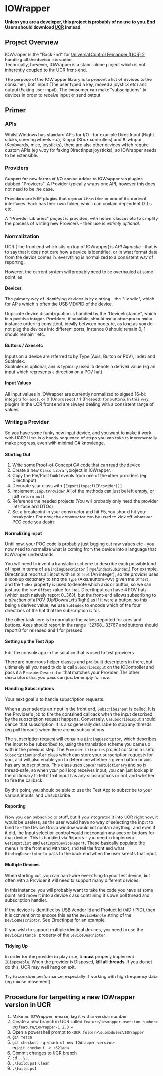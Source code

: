 # IOWrapper
**Unless you are a developer, this project is probably of no use to you. End Users should download [UCR](https://github.com/Snoothy/UCR) instead**

## Project Overview

IOWrapper is the "Back End" for [Universal Control Remapper (UCR) 2](https://github.com/Snoothy/UCR) , handling all the device interaction.  
Technically, however, IOWrapper is a stand-alone project which is not inherently coupled to the UCR front-end.  

The purpose of the IOWrapper library is to present a list of devices to the consumer; both input (The user typed a key, moved a joystick etc) and output (Faking user input). The consumer can make "subscriptions" to devices in order to receive input or send output.

## Primer

### APIs

Whilst Windows has standard APIs for I/O - for example DirectInput (Flight sticks, steering wheels etc), XInput (Xbox controllers) and RawInput (Keyboards, mice, joysticks), there are also other devices which require custom APIs (eg vJoy for faking DirectInput joysticks), so IOWrapper needs to be extensible.

### Providers

Support for new forms of I/O can be added to IOWrapper via plugins dubbed "Providers". A Provider typically wraps one API, however this does not need to be the case.

Providers are MEF plugins that expose `IProvider` or one of it's derived interfaces. Each has their own folder, which can contain dependent DLLs etc.

A "Provider Libraries" project is provided, with helper classes etc to simplify the process of writing new Providers - their use is *entirely optional*.

### Normalization

UCR (The front end which sits on top of IOWrapper) is *API Agnostic* - that is to say that it does not care how a device is identified, or in what format data from the device comes in, everything is normalized to a consistent way of reporting.

However, the current system will probably need to be overhauled at some point, as 

#### Devices

The primary way of identifying devices is by a string - the "Handle", which for APIs which is often the USB VID/PID of the device.

Duplicate device disambiguation is handled by the "DeviceInstance", which is a positive integer.
Providers, if possible, should make attempts to make instance ordering consistent, ideally between boots.
ie, as long as you do not plug the devices into different ports, Instance 0 should remain 0, 1 should remain 1 etc.

#### Buttons / Axes etc

Inputs on a device are referred to by Type (Axis, Button or POV), Index and SubIndex.  
SubIndex is optional, and is typically used to denote a derived value (eg an input which represents a direction on a POV hat)

#### Input Values

All input values in IOWrapper are currently normalized to signed 16-bit integers for axes, or 0 (Unpressed) / 1 (Pressed) for buttons. In this way, plugins in the UCR front end are always dealing with a consistent range of values.

### Writing a Provider

So you have some funky new input device, and you want to make it work with UCR?
Here is a handy sequence of steps you can take to incrementally make progress, even with minimal C# knowledge.

#### Starting Out

1. Write some Proof-of-Concept C# code that can read the device
2. Create a new `Class Library`project in IOWrapper.
3. Copy the Pre/Post build events from one of the other providers (eg DirectInput)
4. Decorate your class with `[Export(typeof(IProvider))]`
5. Implement `IInputProvider`
   All of the methods can just be left empty, or just `return null`
6. Reference the needed projects (You will probably only need the provider interface and DTOs)
7. Set a breakpoint in your constructor and hit F5, you should hit your breakpoint.
   For now, the constructor can be used to kick off whatever POC code you desire

#### Normalizing input

Until now, your POC code is probably just logging out raw values etc - you now need to normalize what is coming from the device into a language that IOWrapper understands.

You will need to invent a translation scheme to describe each possible kind of input in terms of a `BindingDescriptor` (`Type`/`Index`/`SubIndex`.)
For example, DirectInput reports all input with an `Offset` (An integer), so the provider uses a look-up dictionary to find the `Type` (Axis/Button/POV) given the `Offset`, and the `Index` property is used to denote which axis or button, so we can just use the raw `Offset` value for that.
DirectInput can have 4 POV hats (which each natively report 0..360), but the front-end allows subscribing to a *direction* of a POV (Up/Down/Left/Right) as if it were a button, so this being a derived value, we use `SubIndex` to encode which of the four directions of the hat that the subscription is for.

The other task here is to normalize the values reported for axes and buttons. Axes should report in the range -32768...32767 and buttons should report 0 for released and 1 for pressed.

#### Setting up the Test App

Edit the console app in the solution that is used to test providers.

There are numerous helper classes and pre-built descriptors in there, but ultimately all you need to do is call `SubscribeInput` on the IOController and pass it a `ProviderDescriptor` that matches your Provider.
The other descriptors that you pass can just be empty for now.

#### Handling Subscriptions

Your next goal is to handle subscription requests.

When a user selects an input in the front end, `SubscribeInput` is called.
It is the Provider's job to fire the contained callback when the input described by the subscription request happens. Conversely, `UnsubscribeInput` should cancel that subscription.
It is also generally desirable to stop any threads (eg poll threads) when there are no subscriptions.

The subscription request will contain a `BindingDescriptor`, which describes the input to be subscribed to, using the translation scheme you came up with in the previous step.
The `Provider Libraries` project contains a useful `SubscriptionHandler` class which can store your subscription requests for you, and will also enable you to determine whether a given button or axis has any subscriptions. This class uses `ConcurrentDictionary` and so is thread-safe, so when your poll loop receives input, you can just look up in the dictionary to tell if that input has any subscriptions or not, and whether to fire the callback.

By this point, you should be able to use the Test App to subscribe to your various inputs, and Unsubscribe.

#### Reporting

Now you can subscribe to stuff, but if you integrated it into UCR right now, it would be useless, as the user would have no way of selecting the input to bind to - the Device Group window would not contain anything, and even if it did, the Input selection control would not contain any axes or buttons for that device.
This is handled via Reports - you need to implement `GetInputList` and `GetInputDeviceReport`. These basically populate the menus in the front end with text, and tell the front end what `BindingDescriptor` to pass to the back end when the user selects that input.

#### Multiple Devices

When starting out, you can hard-wire everything to your test device, but often with a Provider it will need to support many different devices.

In this instance, you will probably want to take the code you have at some point, and move it into a device class containing it's own poll thread and subscription handler.

If the device is identified by USB Vendor Id and Product Id (VID / PID), then it is convention to encode this as the `DeviceHandle` string of the `DeviceDescriptor`. See DirectInput for an example.

If you wish to support multiple identical devices, you need to use the `DeviceInstance ` property of the `DeviceDescriptor`.

#### Tidying Up

In order for the provider to play nice, it **must** properly implement `IDisposable`. When the provider is Disposed, **kill all threads**. If you do not do this, UCR may well hang on exit.

Try to consider performance, especially if working with high frequency data (eg mouse movement).

## Procedure for targetting a new IOWrapper version in UCR  
1. Make an IOWrapper release, tag it with a version number  
1. Create a new branch in UCR called `feature/iowrapper-<version number>`  
eg `feature/iowrapper-1.2.3.4`  
1. Open a powershell prompt to `<UCR folder>\submodules\IOWrapper`
1. `git fetch`  
1. `git checkout -q <hash of new IOWrapper version>`  
eg `git checkout -q a621ada`  
1. Commit changes to UCR branch  
1. `cd ..\..`
1. `.\build.ps1 Clean`  
1. `.\build.ps1`
